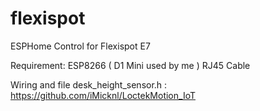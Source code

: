 # flexispot
ESPHome Control for Flexispot E7 

Requirement:
ESP8266 ( D1 Mini used by me )
RJ45 Cable

Wiring and file desk_height_sensor.h : https://github.com/iMicknl/LoctekMotion_IoT

